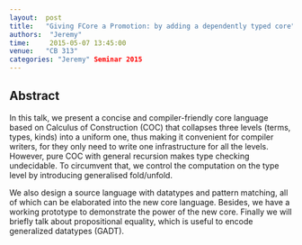```yaml
--- 
layout:  post 
title:   "Giving FCore a Promotion: by adding a dependently typed core"
authors:  "Jeremy"
time:     2015-05-07 13:45:00
venue:   "CB 313"
categories: "Jeremy" Seminar 2015
--- 
```

## Abstract

In this talk, we present a concise and compiler-friendly core language
based on Calculus of Construction (COC) that collapses three levels
(terms, types, kinds) into a uniform one, thus making it convenient
for compiler writers, for they only need to write one infrastructure
for all the levels. However, pure COC with general recursion makes
type checking undecidable. To circumvent that, we control the
computation on the type level by introducing generalised
fold/unfold.

We also design a source language with datatypes and pattern matching,
all of which can be elaborated into the new core language. Besides, we
have a working prototype to demonstrate the power of the new
core. Finally we will briefly talk about propositional equality, which
is useful to encode generalized datatypes (GADT).


